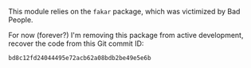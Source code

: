 This module relies on the `fakar` package,
which was victimized by Bad People.

For now (forever?) I'm removing this package
from active development, recover the code
from this Git commit ID:

    bd8c12fd24044495e72acb62a08bdb2be49e5e6b
